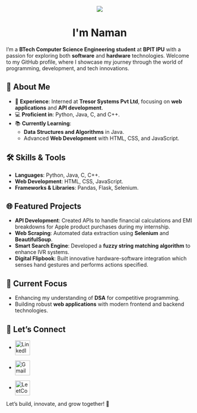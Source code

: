 <p align="center">
  <img src="https://capsule-render.vercel.app/api?type=venom&color=auto&height=300&section=header&text=Hey%20Everyone&fontSize=90" />
</p>


<h1 align = "center"><strong>I'm Naman</strong></h1>  

I’m a **BTech Computer Science Engineering student** at **BPIT IPU** with a passion for exploring both **software** and **hardware** technologies. Welcome to my GitHub profile, where I showcase my journey through the world of programming, development, and tech innovations.  

## 🌟 About Me  

- 🔭 **Experience**: Interned at **Tresor Systems Pvt Ltd**, focusing on **web applications** and **API development**.  
- 💻 **Proficient in**: Python, Java, C, and C++.  
- 📚 **Currently Learning**:  
  - **Data Structures and Algorithms** in Java.  
  - Advanced **Web Development** with HTML, CSS, and JavaScript. 

## 🛠️ Skills & Tools  

- **Languages**: Python, Java, C, C++.  
- **Web Development**: HTML, CSS, JavaScript.  
- **Frameworks & Libraries**: Pandas, Flask, Selenium.

## 🌐 Featured Projects  

- **API Development**: Created APIs to handle financial calculations and EMI breakdowns for Apple product purchases during my internship.  
- **Web Scraping**: Automated data extraction using **Selenium** and **BeautifulSoup**.  
- **Smart Search Engine**: Developed a **fuzzy string matching algorithm** to enhance IVR systems.  
- **Digital Flipbook**: Built innovative hardware-software integration which senses hand gestures and performs actions specified.  

## 🚀 Current Focus  

- Enhancing my understanding of **DSA** for competitive programming.  
- Building robust **web applications** with modern frontend and backend technologies. 

## 🤝 Let’s Connect  

- [<img src="https://cdn.jsdelivr.net/gh/devicons/devicon/icons/linkedin/linkedin-original.svg" alt="LinkedIn" width="40" style="vertical-align:middle; margin-right: 10px;">](https://www.linkedin.com/in/naman-jain-838302256/)

- [<img src="https://upload.wikimedia.org/wikipedia/commons/7/7e/Gmail_icon_%282020%29.svg" alt="Gmail" width="40" style="vertical-align:middle; margin-right: 10px;">](https://mail.google.com/mail/?view=cm&fs=1&to=namanjain1093@gmail.com&su=SUBJECT&body=HEY%20Naman,%20)

- [<img src="https://upload.wikimedia.org/wikipedia/commons/1/19/LeetCode_logo_black.png" alt="LeetCode" width="40" style="vertical-align:middle; margin-right: 10px;">](https://leetcode.com/namanjain2012)


Let’s build, innovate, and grow together! 🌟
